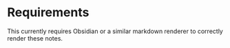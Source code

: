 # Requirements
This currently requires Obsidian or a similar markdown renderer to correctly render these notes.
